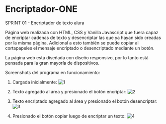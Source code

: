 # Encriptador-ONE
SPRINT 01 - Encriptador de texto alura

Página web realizada con HTML, CSS y Vanilla Javascript que fuera capaz de encriptar cadenas de texto y desencriptar las que ya hayan sido creadas por la misma página. Adicional a esto también se puede copiar al cortapapeles el mensaje encriptado o desencriptado mediante un botón.

La página web está diseñada con diseño responsivo, por lo tanto está pensada para la gran mayoría de dispositivos.

Screenshots del programa en funcionamiento:

1) Cargada inicialmente:
![1](https://user-images.githubusercontent.com/82405377/189583423-a18da65d-0ad5-4867-ba96-dadeb89e5005.png)

2) Texto agregado al área y presionado el botón encriptar:
![2](https://user-images.githubusercontent.com/82405377/189583453-be07ed97-0c25-4bc6-b1be-77e2d7f6b04c.png)

3) Texto encriptado agregado al área y presionado el botón desencriptar:
![3](https://user-images.githubusercontent.com/82405377/189583463-148bf78a-0e6d-4f5b-b31b-03974cc7fb3a.png)

4) Presionado el botón copiar luego de encriptar un texto:
![4](https://user-images.githubusercontent.com/82405377/189583486-0a227a9a-fd74-4bf6-a3e5-27561a4e6e82.png)

